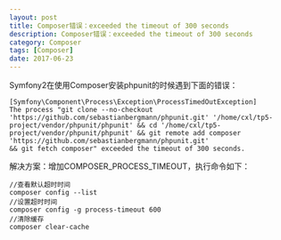 ```yaml
---
layout: post
title: Composer错误：exceeded the timeout of 300 seconds
description: Composer错误：exceeded the timeout of 300 seconds
category: Composer
tags: [Composer]
date: 2017-06-23
---
```


Symfony2在使用Composer安装phpunit的时候遇到下面的错误：

	[Symfony\Component\Process\Exception\ProcessTimedOutException]                                                                                                                                                                                                             
	The process "git clone --no-checkout 'https://github.com/sebastianbergmann/phpunit.git' '/home/cxl/tp5-project/vendor/phpunit/phpunit' && cd '/home/cxl/tp5-project/vendor/phpunit/phpunit' && git remote add composer 'https://github.com/sebastianbergmann/phpunit.git'  
	&& git fetch composer" exceeded the timeout of 300 seconds. 

解决方案：增加COMPOSER_PROCESS_TIMEOUT，执行命令如下：

	//查看默认超时时间
	composer config --list
	//设置超时时间
	composer config -g process-timeout 600
	//清除缓存
	composer clear-cache
